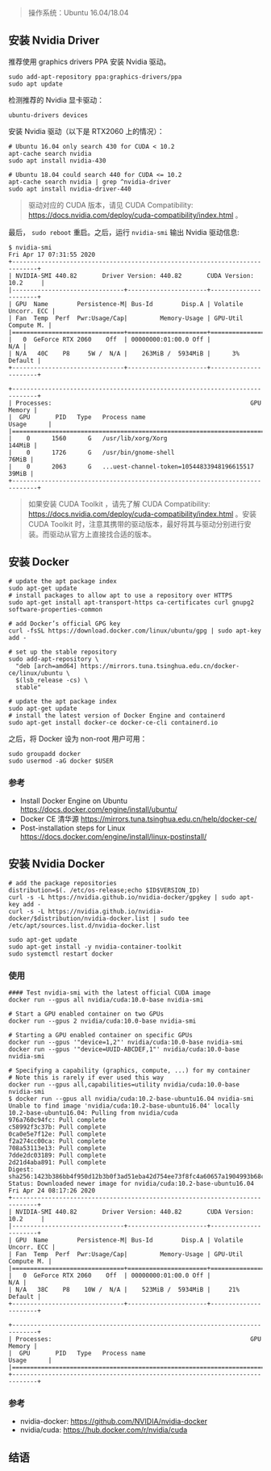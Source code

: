 > 操作系统：Ubuntu 16.04/18.04

## 安装 Nvidia Driver

推荐使用 graphics drivers PPA 安装 Nvidia 驱动。

```
sudo add-apt-repository ppa:graphics-drivers/ppa
sudo apt update
```

检测推荐的 Nvidia 显卡驱动：

```
ubuntu-drivers devices
```

安装 Nvidia 驱动（以下是 RTX2060 上的情况）：

```
# Ubuntu 16.04 only search 430 for CUDA < 10.2
apt-cache search nvidia
sudo apt install nvidia-430

# Ubuntu 18.04 could search 440 for CUDA <= 10.2
apt-cache search nvidia | grep ^nvidia-driver
sudo apt install nvidia-driver-440
```

> 驱动对应的 CUDA 版本，请见 CUDA Compatibility: https://docs.nvidia.com/deploy/cuda-compatibility/index.html 。

最后， `sudo reboot` 重启。之后，运行 `nvidia-smi` 输出 Nvidia 驱动信息:

```
$ nvidia-smi
Fri Apr 17 07:31:55 2020
+-----------------------------------------------------------------------------+
| NVIDIA-SMI 440.82       Driver Version: 440.82       CUDA Version: 10.2     |
|-------------------------------+----------------------+----------------------+
| GPU  Name        Persistence-M| Bus-Id        Disp.A | Volatile Uncorr. ECC |
| Fan  Temp  Perf  Pwr:Usage/Cap|         Memory-Usage | GPU-Util  Compute M. |
|===============================+======================+======================|
|   0  GeForce RTX 2060    Off  | 00000000:01:00.0 Off |                  N/A |
| N/A   40C    P8     5W /  N/A |    263MiB /  5934MiB |      3%      Default |
+-------------------------------+----------------------+----------------------+

+-----------------------------------------------------------------------------+
| Processes:                                                       GPU Memory |
|  GPU       PID   Type   Process name                             Usage      |
|=============================================================================|
|    0      1560      G   /usr/lib/xorg/Xorg                           144MiB |
|    0      1726      G   /usr/bin/gnome-shell                          76MiB |
|    0      2063      G   ...uest-channel-token=10544833948196615517    39MiB |
+-----------------------------------------------------------------------------+
```

> 如果安装 CUDA Toolkit ，请先了解 CUDA Compatibility: https://docs.nvidia.com/deploy/cuda-compatibility/index.html 。安装 CUDA Toolkit 时，注意其携带的驱动版本，最好将其与驱动分别进行安装。而驱动从官方上直接找合适的版本。

## 安装 Docker

```
# update the apt package index
sudo apt-get update
# install packages to allow apt to use a repository over HTTPS
sudo apt-get install apt-transport-https ca-certificates curl gnupg2 software-properties-common

# add Docker’s official GPG key
curl -fsSL https://download.docker.com/linux/ubuntu/gpg | sudo apt-key add -

# set up the stable repository
sudo add-apt-repository \
  "deb [arch=amd64] https://mirrors.tuna.tsinghua.edu.cn/docker-ce/linux/ubuntu \
  $(lsb_release -cs) \
  stable"

# update the apt package index
sudo apt-get update
# install the latest version of Docker Engine and containerd
sudo apt-get install docker-ce docker-ce-cli containerd.io
```

之后，将 Docker 设为 non-root 用户可用：

```
sudo groupadd docker
sudo usermod -aG docker $USER
```

### 参考

- Install Docker Engine on Ubuntu
  https://docs.docker.com/engine/install/ubuntu/
- Docker CE 清华源
  https://mirrors.tuna.tsinghua.edu.cn/help/docker-ce/
- Post-installation steps for Linux
  https://docs.docker.com/engine/install/linux-postinstall/

## 安装 Nvidia Docker

```
# add the package repositories
distribution=$(. /etc/os-release;echo $ID$VERSION_ID)
curl -s -L https://nvidia.github.io/nvidia-docker/gpgkey | sudo apt-key add -
curl -s -L https://nvidia.github.io/nvidia-docker/$distribution/nvidia-docker.list | sudo tee /etc/apt/sources.list.d/nvidia-docker.list

sudo apt-get update
sudo apt-get install -y nvidia-container-toolkit
sudo systemctl restart docker
```

### 使用

```
#### Test nvidia-smi with the latest official CUDA image
docker run --gpus all nvidia/cuda:10.0-base nvidia-smi

# Start a GPU enabled container on two GPUs
docker run --gpus 2 nvidia/cuda:10.0-base nvidia-smi

# Starting a GPU enabled container on specific GPUs
docker run --gpus '"device=1,2"' nvidia/cuda:10.0-base nvidia-smi
docker run --gpus '"device=UUID-ABCDEF,1"' nvidia/cuda:10.0-base nvidia-smi

# Specifying a capability (graphics, compute, ...) for my container
# Note this is rarely if ever used this way
docker run --gpus all,capabilities=utility nvidia/cuda:10.0-base nvidia-smi
$ docker run --gpus all nvidia/cuda:10.2-base-ubuntu16.04 nvidia-smi
Unable to find image 'nvidia/cuda:10.2-base-ubuntu16.04' locally
10.2-base-ubuntu16.04: Pulling from nvidia/cuda
976a760c94fc: Pull complete
c58992f3c37b: Pull complete
0ca0e5e7f12e: Pull complete
f2a274cc00ca: Pull complete
708a53113e13: Pull complete
7dde2dc03189: Pull complete
2d21d4aba891: Pull complete
Digest: sha256:1423b386bb4f950d12b3b0f3ad51eba42d754ee73f8fc4a60657a1904993b68c
Status: Downloaded newer image for nvidia/cuda:10.2-base-ubuntu16.04
Fri Apr 24 08:17:26 2020
+-----------------------------------------------------------------------------+
| NVIDIA-SMI 440.82       Driver Version: 440.82       CUDA Version: 10.2     |
|-------------------------------+----------------------+----------------------+
| GPU  Name        Persistence-M| Bus-Id        Disp.A | Volatile Uncorr. ECC |
| Fan  Temp  Perf  Pwr:Usage/Cap|         Memory-Usage | GPU-Util  Compute M. |
|===============================+======================+======================|
|   0  GeForce RTX 2060    Off  | 00000000:01:00.0 Off |                  N/A |
| N/A   38C    P8    10W /  N/A |    523MiB /  5934MiB |     21%      Default |
+-------------------------------+----------------------+----------------------+

+-----------------------------------------------------------------------------+
| Processes:                                                       GPU Memory |
|  GPU       PID   Type   Process name                             Usage      |
|=============================================================================|
+-----------------------------------------------------------------------------+
```

### 参考

- nvidia-docker: https://github.com/NVIDIA/nvidia-docker
- nvidia/cuda: https://hub.docker.com/r/nvidia/cuda

## 结语